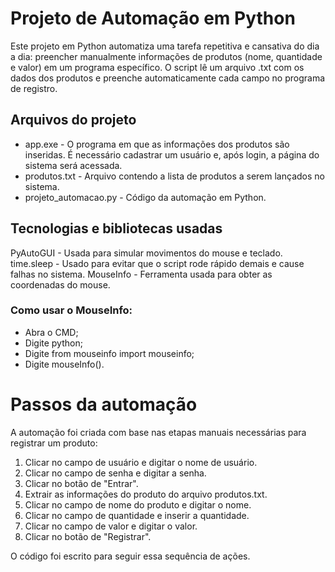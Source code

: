 # Projeto de Automação em Python

Este projeto em Python automatiza uma tarefa repetitiva e cansativa do dia a dia: preencher manualmente informações de produtos (nome, quantidade e valor) em um programa específico. O script lê um arquivo .txt com os dados dos produtos e preenche automaticamente cada campo no programa de registro.

## Arquivos do projeto

* app.exe - O programa em que as informações dos produtos são inseridas. É necessário cadastrar um usuário e, após login, a página do sistema será acessada.
* produtos.txt - Arquivo contendo a lista de produtos a serem lançados no sistema.
* projeto_automacao.py - Código da automação em Python.

## Tecnologias e bibliotecas usadas

PyAutoGUI - Usada para simular movimentos do mouse e teclado.
time.sleep - Usado para evitar que o script rode rápido demais e cause falhas no sistema.
MouseInfo - Ferramenta usada para obter as coordenadas do mouse.

### Como usar o MouseInfo:
* Abra o CMD;
* Digite python;
* Digite from mouseinfo import mouseinfo;
* Digite mouseInfo().

# Passos da automação

A automação foi criada com base nas etapas manuais necessárias para registrar um produto:

 1. Clicar no campo de usuário e digitar o nome de usuário.
 2. Clicar no campo de senha e digitar a senha.
 3. Clicar no botão de "Entrar".
 4. Extrair as informações do produto do arquivo produtos.txt.
 5. Clicar no campo de nome do produto e digitar o nome.
 6. Clicar no campo de quantidade e inserir a quantidade.
 7. Clicar no campo de valor e digitar o valor.
 8. Clicar no botão de "Registrar".

O código foi escrito para seguir essa sequência de ações.
